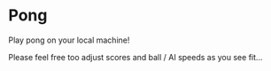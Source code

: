 # Pong

Play pong on your local machine!

Please feel free too adjust scores and ball / AI speeds as you see fit...
